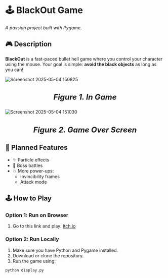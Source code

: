 # 🕹️ BlackOut Game

*A passion project built with Pygame.*

## 🎮 Description

**BlackOut** is a fast-paced bullet hell game where you control your character using the mouse. Your goal is simple: **avoid the black objects** as long as you can!

![Screenshot 2025-05-04 150825](https://github.com/user-attachments/assets/53dfa209-ef32-4401-a4e1-b888b01c256b)
<h3 align="center" style="font-size: 24px;"><em>Figure 1. In Game</em></h3>

![Screenshot 2025-05-04 151030](https://github.com/user-attachments/assets/a33c2692-50e9-4a22-893a-d653b9402e18)
<h3 align="center" style="font-size: 24px;"><em>Figure 2. Game Over Screen</em></h3>

## 🚧 Planned Features

- ✨ Particle effects  
- 🧠 Boss battles  
- 💥 More power-ups:
  - Invincibility frames  
  - Attack mode  


## 🕹️ How to Play

### Option 1: Run on Browser
1. Go to this link and play: [Itch.io](https://pages.github.com/)
   
### Option 2: Run Locally
1. Make sure you have Python and Pygame installed.
2. Download or clone the repository.
3. Run the game using:

```bash
python display.py
